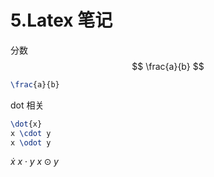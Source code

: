 # 5.Latex 笔记

分数
$$
\frac{a}{b}
$$

```latex
\frac{a}{b}
```

dot 相关

```latex
\dot{x}
x \cdot y
x \odot y
```

$\dot{x}$
$x \cdot y$
$x \odot y$


